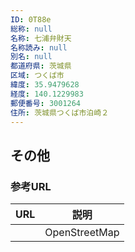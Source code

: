 ```yaml
---
ID: 0T88e
総称: null
名称: 七浦弁財天
名称読み: null
別名: null
都道府県: 茨城県
区域: つくば市
緯度: 35.9479628
経度: 140.1229983
郵便番号: 3001264
住所: 茨城県つくば市泊崎２
---
```


## その他

### 参考URL

| URL | 説明          |
| --- | ------------- |
|     | OpenStreetMap |
